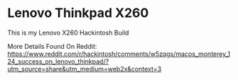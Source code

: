 # Lenovo Thinkpad X260
This is my Lenovo X260 Hackintosh Build

More Details Found On Reddit: https://www.reddit.com/r/hackintosh/comments/w5zqgs/macos_monterey_124_success_on_lenovo_thinkpad/?utm_source=share&utm_medium=web2x&context=3
